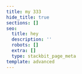 ```yaml
---
title: my 333
hide_title: true
sections: []
seo:
  title: hey
  description: ''
  robots: []
  extra: []
  type: stackbit_page_meta
template: advanced
---
```

